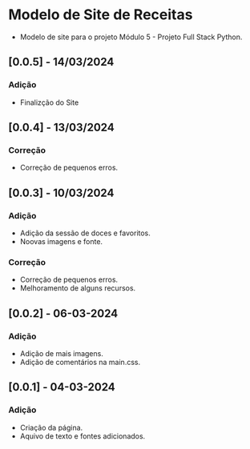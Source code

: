 # Modelo de Site de Receitas

 - Modelo de site para o projeto Módulo 5 - Projeto  Full Stack Python.

 ## [0.0.5] - 14/03/2024
 
 ### Adição

 - Finalizção do Site
 

 ## [0.0.4] - 13/03/2024

 ### Correção

 - Correção de pequenos erros.
 
## [0.0.3] - 10/03/2024

### Adição

- Adição da sessão de doces e favoritos.
- Noovas imagens e fonte.

### Correção

- Correção de pequenos erros.
- Melhoramento de alguns recursos.


## [0.0.2] - 06-03-2024

### Adição 

- Adição de mais imagens.
- Adição de comentários na main.css.



## [0.0.1] - 04-03-2024

### Adição

- Criação da página.
- Aquivo de texto e fontes adicionados. 
